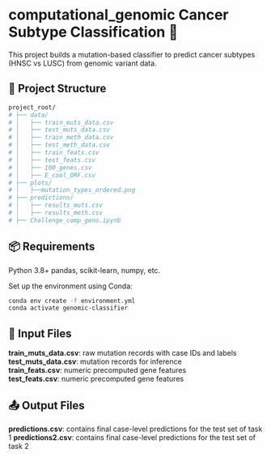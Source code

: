 # computational_genomic Cancer Subtype Classification 🧬

This project builds a mutation-based classifier to predict cancer subtypes (HNSC vs LUSC) from genomic variant data.
## 🔧 Project Structure
```bash
project_root/
# ├── data/
# │   ├── train_muts_data.csv
# │   ├── test_muts_data.csv
# │   ├── train_meth_data.csv
# │   ├── test_meth_data.csv
# │   ├── train_feats.csv
# │   ├── test_feats.csv
# │   ├── 100_genes.csv
# │   ├── E_cool_ORF.csv
# ├── plots/
# │   ├──mutation_types_ordered.png
# ├── predictions/
# │   ├── results_muts.csv
# │   ├── results_meth.csv
# ├── Challenge_comp_geno.ipynb
```

## 📦 Requirements
Python 3.8+
pandas, scikit-learn, numpy, etc.

Set up the environment using Conda:

```bash
conda env create -f environment.yml
conda activate genomic-classifier
```

## 📁 Input Files
**train_muts_data.csv**: raw mutation records with case IDs and labels<br>
**test_muts_data.csv**: mutation records for inference<br>
**train_feats.csv**: numeric precomputed gene features<br>
**test_feats.csv**: numeric precomputed gene features<br>

## 📤 Output Files
**predictions.csv**: contains final case-level predictions for the test set of task 1
**predictions2.csv**: contains final case-level predictions for the test set of task 2
